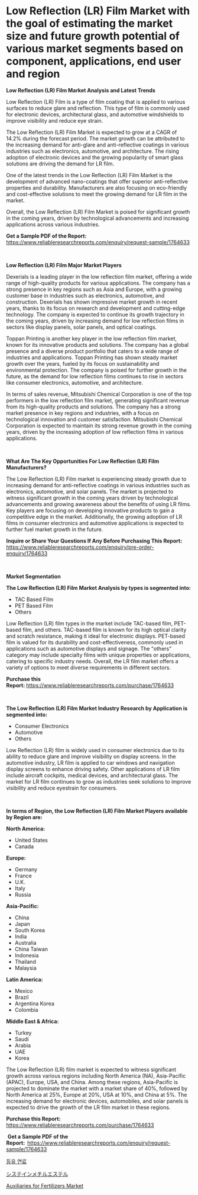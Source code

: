 <p><h1>Low Reflection (LR) Film Market with the goal of estimating the market size and future growth potential of various market segments based on component, applications, end user and region</h1></p><p><strong>Low Reflection (LR) Film Market Analysis and Latest Trends</strong></p>
<p><p>Low Reflection (LR) Film is a type of film coating that is applied to various surfaces to reduce glare and reflection. This type of film is commonly used for electronic devices, architectural glass, and automotive windshields to improve visibility and reduce eye strain.</p><p>The Low Reflection (LR) Film Market is expected to grow at a CAGR of 14.2% during the forecast period. The market growth can be attributed to the increasing demand for anti-glare and anti-reflective coatings in various industries such as electronics, automotive, and architecture. The rising adoption of electronic devices and the growing popularity of smart glass solutions are driving the demand for LR film.</p><p>One of the latest trends in the Low Reflection (LR) Film Market is the development of advanced nano-coatings that offer superior anti-reflective properties and durability. Manufacturers are also focusing on eco-friendly and cost-effective solutions to meet the growing demand for LR film in the market.</p><p>Overall, the Low Reflection (LR) Film Market is poised for significant growth in the coming years, driven by technological advancements and increasing applications across various industries.</p></p>
<p><strong>Get a Sample PDF of the Report:&nbsp;</strong> <a href="https://www.reliableresearchreports.com/enquiry/request-sample/1764633">https://www.reliableresearchreports.com/enquiry/request-sample/1764633</a></p>
<p>&nbsp;</p>
<p><strong>Low Reflection (LR) Film Major Market Players</strong></p>
<p><p>Dexerials is a leading player in the low reflection film market, offering a wide range of high-quality products for various applications. The company has a strong presence in key regions such as Asia and Europe, with a growing customer base in industries such as electronics, automotive, and construction. Dexerials has shown impressive market growth in recent years, thanks to its focus on research and development and cutting-edge technology. The company is expected to continue its growth trajectory in the coming years, driven by increasing demand for low reflection films in sectors like display panels, solar panels, and optical coatings.</p><p>Toppan Printing is another key player in the low reflection film market, known for its innovative products and solutions. The company has a global presence and a diverse product portfolio that caters to a wide range of industries and applications. Toppan Printing has shown steady market growth over the years, fueled by its focus on sustainability and environmental protection. The company is poised for further growth in the future, as the demand for low reflection films continues to rise in sectors like consumer electronics, automotive, and architecture.</p><p>In terms of sales revenue, Mitsubishi Chemical Corporation is one of the top performers in the low reflection film market, generating significant revenue from its high-quality products and solutions. The company has a strong market presence in key regions and industries, with a focus on technological innovation and customer satisfaction. Mitsubishi Chemical Corporation is expected to maintain its strong revenue growth in the coming years, driven by the increasing adoption of low reflection films in various applications.</p></p>
<p>&nbsp;</p>
<p><strong>What Are The Key Opportunities For Low Reflection (LR) Film Manufacturers?</strong></p>
<p><p>The Low Reflection (LR) Film market is experiencing steady growth due to increasing demand for anti-reflective coatings in various industries such as electronics, automotive, and solar panels. The market is projected to witness significant growth in the coming years driven by technological advancements and growing awareness about the benefits of using LR films. Key players are focusing on developing innovative products to gain a competitive edge in the market. Additionally, the growing adoption of LR films in consumer electronics and automotive applications is expected to further fuel market growth in the future.</p></p>
<p><strong>Inquire or Share Your Questions If Any Before Purchasing This Report:</strong> <a href="https://www.reliableresearchreports.com/enquiry/pre-order-enquiry/1764633">https://www.reliableresearchreports.com/enquiry/pre-order-enquiry/1764633</a></p>
<p>&nbsp;</p>
<p><strong>Market Segmentation</strong></p>
<p><strong>The Low Reflection (LR) Film Market Analysis by types is segmented into:</strong></p>
<p><ul><li>TAC Based Film</li><li>PET Based Film</li><li>Others</li></ul></p>
<p><p>Low Reflection (LR) film types in the market include TAC-based film, PET-based film, and others. TAC-based film is known for its high optical clarity and scratch resistance, making it ideal for electronic displays. PET-based film is valued for its durability and cost-effectiveness, commonly used in applications such as automotive displays and signage. The "others" category may include specialty films with unique properties or applications, catering to specific industry needs. Overall, the LR film market offers a variety of options to meet diverse requirements in different sectors.</p></p>
<p><strong>Purchase this Report:&nbsp;</strong><a href="https://www.reliableresearchreports.com/purchase/1764633">https://www.reliableresearchreports.com/purchase/1764633</a></p>
<p>&nbsp;</p>
<p><strong>The Low Reflection (LR) Film Market Industry Research by Application is segmented into:</strong></p>
<p><ul><li>Consumer Electronics</li><li>Automotive</li><li>Others</li></ul></p>
<p><p>Low Reflection (LR) film is widely used in consumer electronics due to its ability to reduce glare and improve visibility on display screens. In the automotive industry, LR film is applied to car windows and navigation display screens to enhance driving safety. Other applications of LR film include aircraft cockpits, medical devices, and architectural glass. The market for LR film continues to grow as industries seek solutions to improve visibility and reduce eyestrain for consumers.</p></p>
<p>&nbsp;</p>
<p><strong>In terms of Region, the Low Reflection (LR) Film Market Players available by Region are:</strong></p>
<p>
    <p> <strong> North America: </strong>
        <ul>
            <li>United States</li>
            <li>Canada</li>
        </ul>
        </p> 
    <p> <strong> Europe: </strong>
        <ul>
            <li>Germany</li>
            <li>France</li>
            <li>U.K.</li>
            <li>Italy</li>
            <li>Russia</li>
        </ul>
        </p> 
    <p> <strong> Asia-Pacific: </strong>
        <ul>
            <li>China</li>
            <li>Japan</li>
            <li>South Korea</li>
            <li>India</li>
            <li>Australia</li>
            <li>China Taiwan</li>
            <li>Indonesia</li>
            <li>Thailand</li>
            <li>Malaysia</li>
        </ul>
        </p> 
    <p> <strong> Latin America: </strong>
        <ul>
            <li>Mexico</li>
            <li>Brazil</li>
            <li>Argentina Korea</li>
            <li>Colombia</li>
        </ul>
        </p> 
    <p> <strong> Middle East & Africa: </strong>
        <ul>
            <li>Turkey</li>
            <li>Saudi</li>
            <li>Arabia</li>
            <li>UAE</li>
            <li>Korea</li>
        </ul>
    </p>
    </p>
<p><p>The Low Reflection (LR) film market is expected to witness significant growth across various regions including North America (NA), Asia-Pacific (APAC), Europe, USA, and China. Among these regions, Asia-Pacific is projected to dominate the market with a market share of 40%, followed by North America at 25%, Europe at 20%, USA at 10%, and China at 5%. The increasing demand for electronic devices, automobiles, and solar panels is expected to drive the growth of the LR film market in these regions.</p></p>
<p><strong>Purchase this Report: </strong><a href="https://www.reliableresearchreports.com/purchase/1764633">https://www.reliableresearchreports.com/purchase/1764633</a></p>
<p>&nbsp;<strong>Get a Sample PDF of the Report:&nbsp;&nbsp;</strong><a href="https://www.reliableresearchreports.com/enquiry/request-sample/1764633">https://www.reliableresearchreports.com/enquiry/request-sample/1764633</a></p>
<p><strong></strong></p>
<p><p><a href="https://github.com/crfsywufhm81415/Market-Research-Report-List-1/blob/main/3709642366.md">등유 연료</a></p><p><a href="https://github.com/zekaoe592392/Market-Research-Report-List-1/blob/main/7657529674.md">システインメチルエステル</a></p><p><a href="https://github.com/RickHolmes3/Market-Research-Report-List-3/blob/main/auxiliaries-for-fertilizers-market.md">Auxiliaries for Fertilizers Market</a></p></p>
